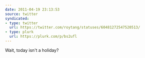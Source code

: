 ```yaml
---
date: 2011-04-19 23:13:53
source: twitter
syndicated:
- type: twitter
  url: https://twitter.com/roytang/statuses/60481272547520513/
- type: plurk
  url: https://plurk.com/p/bs2ufl
---
```


Wait, today isn't a holiday?